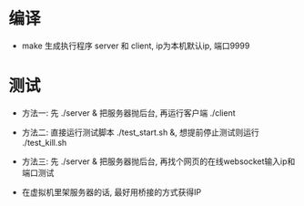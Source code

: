 # 编译

* make 生成执行程序 server 和 client, ip为本机默认ip, 端口9999

# 测试

* 方法一: 先 ./server & 把服务器抛后台, 再运行客户端 ./client

* 方法二: 直接运行测试脚本 ./test_start.sh &, 想提前停止测试则运行 ./test_kill.sh

* 方法三: 先 ./server & 把服务器抛后台, 再找个网页的在线websocket输入ip和端口测试

* 在虚拟机里架服务器的话, 最好用桥接的方式获得IP
